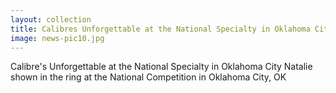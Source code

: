 ```yaml
---
layout: collection
title: Calibres Unforgettable at the National Specialty in Oklahoma City
image: news-pic10.jpg
---
```

Calibre's Unforgettable at the National Specialty in Oklahoma City
 Natalie shown in the ring at the National Competition in Oklahoma City, OK
